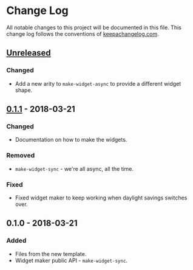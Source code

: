# Change Log
All notable changes to this project will be documented in this file. This change log follows the conventions of [keepachangelog.com](http://keepachangelog.com/).

## [Unreleased]
### Changed
- Add a new arity to `make-widget-async` to provide a different widget shape.

## [0.1.1] - 2018-03-21
### Changed
- Documentation on how to make the widgets.

### Removed
- `make-widget-sync` - we're all async, all the time.

### Fixed
- Fixed widget maker to keep working when daylight savings switches over.

## 0.1.0 - 2018-03-21
### Added
- Files from the new template.
- Widget maker public API - `make-widget-sync`.

[Unreleased]: https://github.com/your-name/short-hand/compare/0.1.1...HEAD
[0.1.1]: https://github.com/your-name/short-hand/compare/0.1.0...0.1.1
